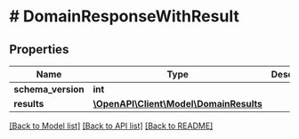 # # DomainResponseWithResult

## Properties

Name | Type | Description | Notes
------------ | ------------- | ------------- | -------------
**schema_version** | **int** |  |
**results** | [**\OpenAPI\Client\Model\DomainResults**](.md) |  |

[[Back to Model list]](../../README.md#models) [[Back to API list]](../../README.md#endpoints) [[Back to README]](../../README.md)
